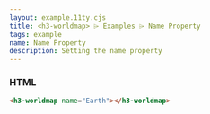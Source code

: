 ```yaml
---
layout: example.11ty.cjs
title: <h3-worldmap> ⌲ Examples ⌲ Name Property
tags: example
name: Name Property
description: Setting the name property
---
```


<h3-worldmap name="Earth"></h3-worldmap>

<h3>HTML</h3>

```html
<h3-worldmap name="Earth"></h3-worldmap>
```
